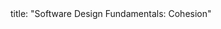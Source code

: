 <frontmatter>
title: "Software Design Fundamentals: Cohesion"
</frontmatter>

<include src="navbar.md" boilerplate />

<include src="container-inPage-asFlat.md" boilerplate />